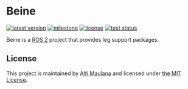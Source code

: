 # Beine

[![latest version](https://img.shields.io/github/v/release/threeal/beine)](https://github.com/threeal/beine/releases/)
[![milestone](https://img.shields.io/github/milestones/progress/threeal/beine/1?label=milestone)](https://github.com/threeal/beine/milestone/1)
[![license](https://img.shields.io/github/license/threeal/beine)](./LICENSE)
[![test status](https://img.shields.io/github/workflow/status/threeal/beine/Build%20and%20Test?label=test)](https://github.com/threeal/beine/actions)

Beine is a [ROS 2](https://docs.ros.org/en/foxy/index.html) project that provides leg support packages.

## License

This project is maintained by [Alfi Maulana](https://github.com/threeal) and licensed under [the MIT License](./LICENSE).
